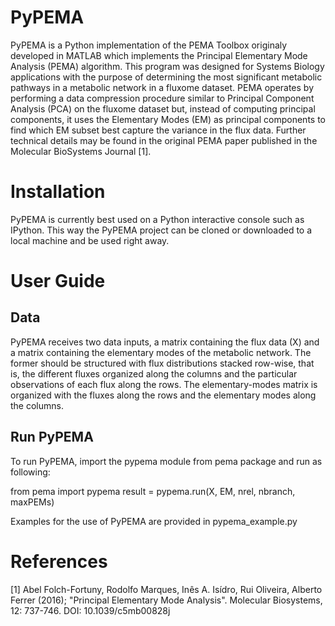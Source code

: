 # PyPEMA
PyPEMA is a Python implementation of the PEMA Toolbox originaly developed in MATLAB which implements the Principal Elementary Mode Analysis (PEMA) algorithm. This program was designed for Systems Biology applications with the purpose of determining the most significant metabolic pathways in a metabolic network in a fluxome dataset. PEMA operates by performing a data compression procedure similar to Principal Component Analysis (PCA) on the fluxome dataset but, instead of computing principal components, it uses the Elementary Modes (EM) as principal components to find which EM subset best capture the variance in the flux data. Further technical details may be found in the original PEMA paper published in the Molecular BioSystems Journal [1].

# Installation
PyPEMA is currently best used on a Python interactive console such as IPython. This way the PyPEMA project can be cloned or downloaded to a local machine and be used right away.

# User Guide
## Data
PyPEMA receives two data inputs, a matrix containing the flux data (X) and a matrix containing the elementary modes of the metabolic network. The former should be structured with flux distributions stacked row-wise, that is, the different fluxes organized along the columns and the particular observations of each flux along the rows. The elementary-modes matrix is organized with the fluxes along the rows and the elementary modes along the columns.

## Run PyPEMA
To run PyPEMA, import the pypema module from pema package and run as following:

from pema import pypema
result = pypema.run(X, EM, nrel, nbranch, maxPEMs)

Examples for the use of PyPEMA are provided in pypema_example.py

# References
[1] Abel Folch-Fortuny, Rodolfo Marques, Inês A. Isídro, Rui Oliveira, Alberto Ferrer (2016); "Principal Elementary Mode Analysis". Molecular Biosystems, 12: 737-746. DOI: 10.1039/c5mb00828j
